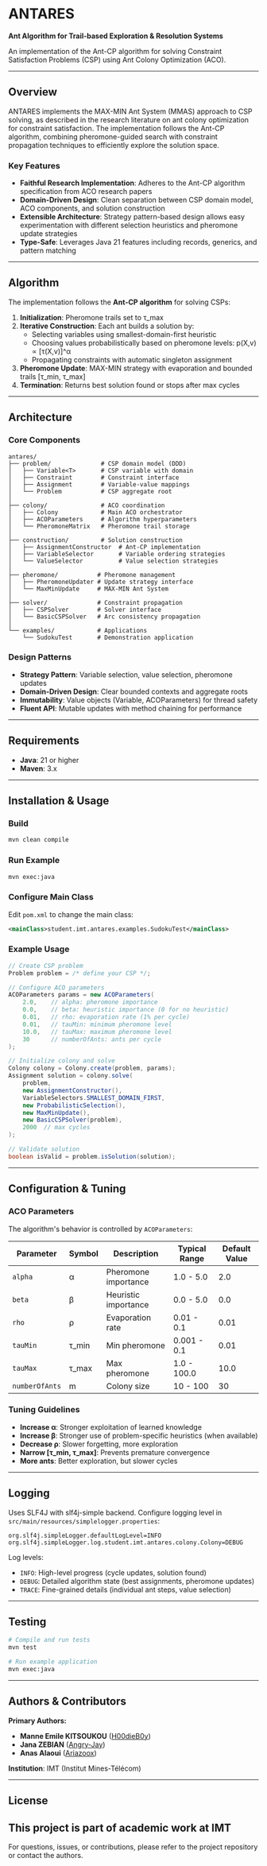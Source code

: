 # ANTARES

**Ant Algorithm for Trail-based Exploration & Resolution Systems**

An implementation of the Ant-CP algorithm for solving Constraint Satisfaction Problems (CSP) using Ant Colony Optimization (ACO).

---

## Overview

ANTARES implements the MAX-MIN Ant System (MMAS) approach to CSP solving, as described in the research literature on ant colony optimization for constraint satisfaction. The implementation follows the Ant-CP algorithm, combining pheromone-guided search with constraint propagation techniques to efficiently explore the solution space.

### Key Features

- **Faithful Research Implementation**: Adheres to the Ant-CP algorithm specification from ACO research papers
- **Domain-Driven Design**: Clean separation between CSP domain model, ACO components, and solution construction
- **Extensible Architecture**: Strategy pattern-based design allows easy experimentation with different selection heuristics and pheromone update strategies
- **Type-Safe**: Leverages Java 21 features including records, generics, and pattern matching

---

## Algorithm

The implementation follows the **Ant-CP algorithm** for solving CSPs:

1. **Initialization**: Pheromone trails set to τ_max
2. **Iterative Construction**: Each ant builds a solution by:
   - Selecting variables using smallest-domain-first heuristic
   - Choosing values probabilistically based on pheromone levels: p(X,v) ∝ [τ(X,v)]^α
   - Propagating constraints with automatic singleton assignment
3. **Pheromone Update**: MAX-MIN strategy with evaporation and bounded trails [τ_min, τ_max]
4. **Termination**: Returns best solution found or stops after max cycles

---

## Architecture

### Core Components

```
antares/
├── problem/              # CSP domain model (DDD)
│   ├── Variable<T>       # CSP variable with domain
│   ├── Constraint        # Constraint interface
│   ├── Assignment        # Variable-value mappings
│   └── Problem           # CSP aggregate root
│
├── colony/               # ACO coordination
│   ├── Colony            # Main ACO orchestrator
│   ├── ACOParameters     # Algorithm hyperparameters
│   └── PheromoneMatrix   # Pheromone trail storage
│
├── construction/         # Solution construction
│   ├── AssignmentConstructor  # Ant-CP implementation
│   ├── VariableSelector       # Variable ordering strategies
│   └── ValueSelector          # Value selection strategies
│
├── pheromone/           # Pheromone management
│   ├── PheromoneUpdater # Update strategy interface
│   └── MaxMinUpdate     # MAX-MIN Ant System
│
├── solver/              # Constraint propagation
│   ├── CSPSolver        # Solver interface
│   └── BasicCSPSolver   # Arc consistency propagation
│
└── examples/            # Applications
    └── SudokuTest       # Demonstration application
```

### Design Patterns

- **Strategy Pattern**: Variable selection, value selection, pheromone updates
- **Domain-Driven Design**: Clear bounded contexts and aggregate roots
- **Immutability**: Value objects (Variable, ACOParameters) for thread safety
- **Fluent API**: Mutable updates with method chaining for performance

---

## Requirements

- **Java**: 21 or higher
- **Maven**: 3.x

---

## Installation & Usage

### Build

```bash
mvn clean compile
```

### Run Example

```bash
mvn exec:java
```

### Configure Main Class

Edit `pom.xml` to change the main class:

```xml
<mainClass>student.imt.antares.examples.SudokuTest</mainClass>
```

### Example Usage

```java
// Create CSP problem
Problem problem = /* define your CSP */;

// Configure ACO parameters
ACOParameters params = new ACOParameters(
    2.0,    // alpha: pheromone importance
    0.0,    // beta: heuristic importance (0 for no heuristic)
    0.01,   // rho: evaporation rate (1% per cycle)
    0.01,   // tauMin: minimum pheromone level
    10.0,   // tauMax: maximum pheromone level
    30      // numberOfAnts: ants per cycle
);

// Initialize colony and solve
Colony colony = Colony.create(problem, params);
Assignment solution = colony.solve(
    problem,
    new AssignmentConstructor(),
    VariableSelectors.SMALLEST_DOMAIN_FIRST,
    new ProbabilisticSelection(),
    new MaxMinUpdate(),
    new BasicCSPSolver(problem),
    2000  // max cycles
);

// Validate solution
boolean isValid = problem.isSolution(solution);
```

---

## Configuration & Tuning

### ACO Parameters

The algorithm's behavior is controlled by `ACOParameters`:

| Parameter | Symbol | Description | Typical Range | Default Value |
|-----------|--------|-------------|---------------|---------------|
| `alpha` | α | Pheromone importance | 1.0 - 5.0 | 2.0 |
| `beta` | β | Heuristic importance | 0.0 - 5.0 | 0.0 |
| `rho` | ρ | Evaporation rate | 0.01 - 0.1 | 0.01 |
| `tauMin` | τ_min | Min pheromone | 0.001 - 0.1 | 0.01 |
| `tauMax` | τ_max | Max pheromone | 1.0 - 100.0 | 10.0 |
| `numberOfAnts` | m | Colony size | 10 - 100 | 30 |

### Tuning Guidelines

- **Increase α**: Stronger exploitation of learned knowledge
- **Increase β**: Stronger use of problem-specific heuristics (when available)
- **Decrease ρ**: Slower forgetting, more exploration
- **Narrow [τ_min, τ_max]**: Prevents premature convergence
- **More ants**: Better exploration, but slower cycles

---

## Logging

Uses SLF4J with slf4j-simple backend. Configure logging level in `src/main/resources/simplelogger.properties`:

```properties
org.slf4j.simpleLogger.defaultLogLevel=INFO
org.slf4j.simpleLogger.log.student.imt.antares.colony.Colony=DEBUG
```

Log levels:
- `INFO`: High-level progress (cycle updates, solution found)
- `DEBUG`: Detailed algorithm state (best assignments, pheromone updates)
- `TRACE`: Fine-grained details (individual ant steps, value selection)

---

## Testing

```bash
# Compile and run tests
mvn test

# Run example application
mvn exec:java
```

---

## Authors & Contributors

**Primary Authors:**
- **Manne Emile KITSOUKOU** ([H00dieB0y](https://github.com/H00dieB0y))
- **Jana ZEBIAN** ([Angry-Jay](https://github.com/Angry-Jay))
- **Anas Alaoui** ([Ariazoox](https://github.com/Ariazoox))

**Institution**: IMT (Institut Mines-Télécom)

---

## License

This project is part of academic work at IMT
---

For questions, issues, or contributions, please refer to the project repository or contact the authors.
